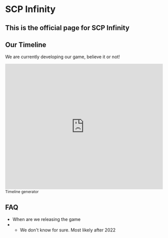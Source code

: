# SCP Infinity
## This is the official page for SCP Infinity


## Our Timeline
We are currently developing our game, believe it or not!

<iframe width="100%" height="400" src="https://time.graphics/embed?v=1&id=525793" frameborder="0" allowfullscreen></iframe>
<div><a  style="font-size: 12px; text-decoration: none;" title="Timeline generator" href="https://time.graphics">Timeline generator</a></div>

## FAQ

- When are we releasing the game
- - We don't know for sure. Most likely after 2022
